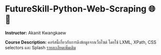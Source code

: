 # FutureSkill-Python-Web-Scraping 🌐📂
<b>Instructor:</b> Akanit Kwangkaew

<b>Course Description:</b> คอร์สนี้เกี่ยวกับการดึงข้อมูลจากเว็บไซต์ โดยใช้ LXML, XPath, CSS selectors และ Splash
<a href="https://futureskill.co/course/%E0%B9%80%E0%B8%97%E0%B8%84%E0%B8%99%E0%B8%B4%E0%B8%84%E0%B8%94%E0%B8%B9%E0%B8%94%E0%B8%82%E0%B9%89%E0%B8%AD%E0%B8%A1%E0%B8%B9%E0%B8%A5%E0%B8%88%E0%B8%B2%E0%B8%81%E0%B9%80%E0%B8%A7%E0%B9%87%E0%B8%9A%E0%B9%84%E0%B8%8B%E0%B8%95%E0%B9%8C%E0%B8%9A%E0%B8%99-internet-%E0%B8%97%E0%B8%B1%E0%B9%88%E0%B8%A7%E0%B9%82%E0%B8%A5%E0%B8%81%E0%B8%94%E0%B9%89%E0%B8%A7%E0%B8%A2-python-web-scraping/5f477e24206d7a0017bd638e">รายละเอียดเพิ่มเติม</a>
